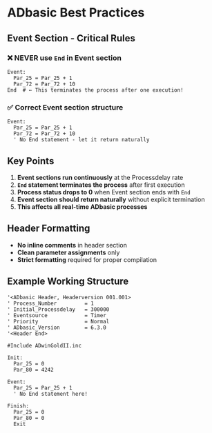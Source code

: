 # ADbasic Best Practices

## Event Section - Critical Rules

### ❌ NEVER use `End` in Event section
```adbasic
Event:
  Par_25 = Par_25 + 1
  Par_72 = Par_72 + 10
End  # ← This terminates the process after one execution!
```

### ✅ Correct Event section structure
```adbasic
Event:
  Par_25 = Par_25 + 1
  Par_72 = Par_72 + 10
  ' No End statement - let it return naturally
```

## Key Points

1. **Event sections run continuously** at the Processdelay rate
2. **`End` statement terminates the process** after first execution
3. **Process status drops to 0** when Event section ends with `End`
4. **Event section should return naturally** without explicit termination
5. **This affects all real-time ADbasic processes**

## Header Formatting

- **No inline comments** in header section
- **Clean parameter assignments** only
- **Strict formatting** required for proper compilation

## Example Working Structure

```adbasic
'<ADbasic Header, Headerversion 001.001>
' Process_Number         = 1
' Initial_Processdelay   = 300000
' Eventsource            = Timer
' Priority               = Normal
' ADbasic_Version        = 6.3.0
'<Header End>

#Include ADwinGoldII.inc

Init:
  Par_25 = 0
  Par_80 = 4242

Event:
  Par_25 = Par_25 + 1
  ' No End statement here!

Finish:
  Par_25 = 0
  Par_80 = 0
  Exit
```
